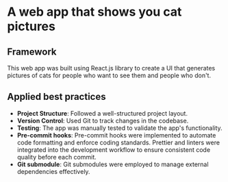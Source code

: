 # A web app that shows you cat pictures

## Framework
This web app was built using React.js library to create a UI that generates pictures of cats for people who want to see them and people who don't.

## Applied best practices

- **Project Structure**: Followed a well-structured project layout.
- **Version Control**: Used Git to track changes in the codebase.
- **Testing**: The app was manually tested to validate the app's functionality.
- **Pre-commit hooks**: Pre-commit hooks were implemented to automate code formatting and enforce coding standards. Prettier and linters were integrated into the development workflow to ensure consistent code quality before each commit.
- **Git submodule**: Git submodules were employed to manage external dependencies effectively.